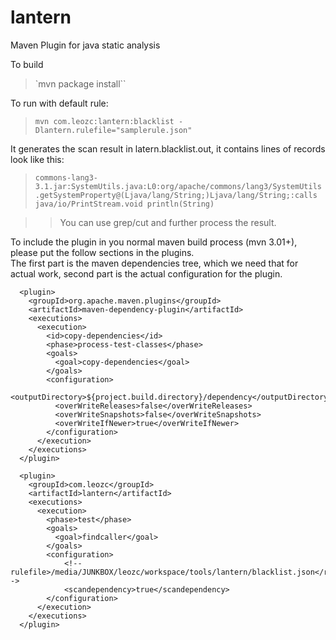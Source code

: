 lantern
======

Maven Plugin for java static analysis

To build
> `mvn package install``

To run with default rule:
> `mvn com.leozc:lantern:blacklist -Dlantern.rulefile="samplerule.json"`

It generates the scan result in latern.blacklist.out, it contains lines of records look like this:
> `commons-lang3-3.1.jar:SystemUtils.java:L0:org/apache/commons/lang3/SystemUtils.getSystemProperty@(Ljava/lang/String;)Ljava/lang/String;:calls java/io/PrintStream.void println(String)`

>>You can use grep/cut and further process the result.

To include the plugin in you normal maven build process (mvn 3.01+), please put the follow sections in the plugins.<br/>
The first part is the maven dependencies tree, which we need that for actual work, second part is the actual configuration for the plugin.
>
<pre><code>  &lt;plugin&gt;
    &lt;groupId&gt;org.apache.maven.plugins&lt;/groupId&gt;
    &lt;artifactId&gt;maven-dependency-plugin&lt;/artifactId&gt;
    &lt;executions&gt;
      &lt;execution&gt;
        &lt;id&gt;copy-dependencies&lt;/id&gt;
        &lt;phase&gt;process-test-classes&lt;/phase&gt;
        &lt;goals&gt;
          &lt;goal&gt;copy-dependencies&lt;/goal&gt;
        &lt;/goals&gt;
        &lt;configuration&gt;
          &lt;outputDirectory&gt;${project.build.directory}/dependency&lt;/outputDirectory&gt;
          &lt;overWriteReleases&gt;false&lt;/overWriteReleases&gt;
          &lt;overWriteSnapshots&gt;false&lt;/overWriteSnapshots&gt;
          &lt;overWriteIfNewer&gt;true&lt;/overWriteIfNewer&gt;
        &lt;/configuration&gt;
      &lt;/execution&gt;
    &lt;/executions&gt;
  &lt;/plugin&gt;

  &lt;plugin&gt;
    &lt;groupId&gt;com.leozc&lt;/groupId&gt;
    &lt;artifactId&gt;lantern&lt;/artifactId&gt;
    &lt;executions&gt;
      &lt;execution&gt;
        &lt;phase&gt;test&lt;/phase&gt;
        &lt;goals&gt;
          &lt;goal&gt;findcaller&lt;/goal&gt;
        &lt;/goals&gt;
        &lt;configuration&gt;
            &lt;!--rulefile&gt;/media/JUNKBOX/leozc/workspace/tools/lantern/blacklist.json&lt;/rulefile--&gt;
            &lt;scandependency&gt;true&lt;/scandependency&gt;
        &lt;/configuration&gt;
      &lt;/execution&gt;
    &lt;/executions&gt;
  &lt;/plugin&gt;
</code></pre>



